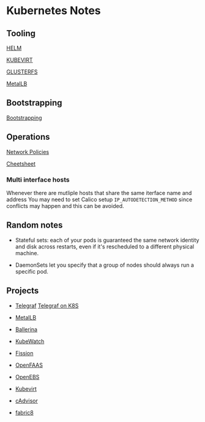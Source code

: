 # Kubernetes Notes

## Tooling 

[HELM](HELM.md)

[KUBEVIRT](KUBEVIRT.md)

[GLUSTERFS](GLUSTERFS.md)

[MetalLB](METALLB.md)

## Bootstrapping

 [Bootstrapping](BOOTSTRAPPING.md)


## Operations

 [Network Policies](NETPOLICIES.md)

 [Cheetsheet](CHEETSHEET.md)


### Multi interface hosts

Whenever there are mutliple hosts that share the same iterface name and address You may need to set Calico setup ```IP_AUTODETECTION_METHOD``` since conflicts may happen and this can be avoided.

## Random notes

* Stateful sets: each of your pods is guaranteed the same network identity and disk across restarts, even if it's rescheduled to a different physical machine.

* DaemonSets let you specify that a group of nodes should always run a specific pod.

## Projects

* [Telegraf](https://github.com/influxdata/telegraf) [Telegraf on K8S](https://github.com/influxdata/telegraf/tree/master/plugins/inputs/kubernetes)

* [MetalLB](https://github.com/google/metallb)

* [Ballerina](https://ballerina.io/)

* [KubeWatch](https://github.com/bitnami-labs/kubewatch)

* [Fission](https://fission.io/)

* [OpenFAAS](https://github.com/openfaas/faas)

* [OpenEBS](https://docs.openebs.io/docs/next/introduction.html)

* [Kubevirt](https://github.com/kubevirt/kubevirt)

* [cAdvisor](https://github.com/google/cadvisor)

* [fabric8](http://fabric8.io/guide/index.html)
